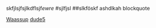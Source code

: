 skfjlsjfsjlkdflsjf*ewre*
#sjlfjsl
##slkföskf
ashdlkah
blockquote

[Waassup](https://github.com/Katri96/otm2016/blob/master/dokumentointi/kaytto-ohje.md)
[dude5](https://github.com/Katri96/otm2016/blob/master/maarittelydokumentti.md)
